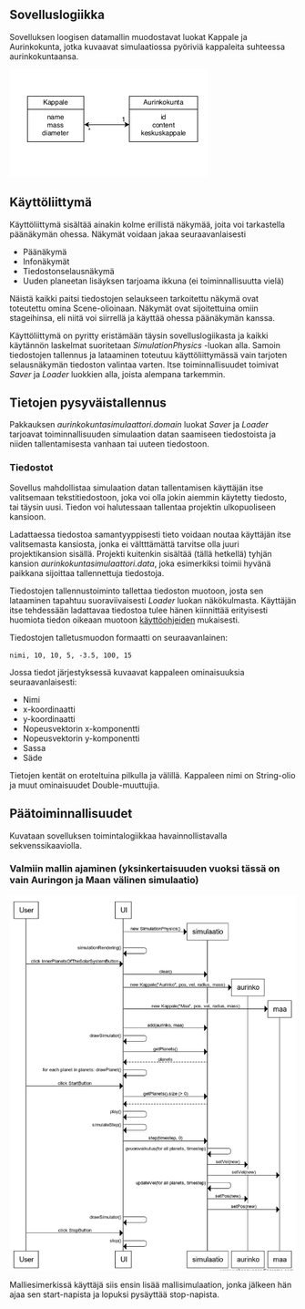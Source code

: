 ## Sovelluslogiikka

Sovelluksen loogisen datamallin muodostavat luokat Kappale ja Aurinkokunta, jotka kuvaavat simulaatiossa pyöriviä kappaleita suhteessa aurinkokuntaansa.

![Kuva sovelluslogiikasta](https://github.com/leopekkas/ot-harjoitustyo/blob/master/dokumentaatio/kuvat/sovelluslogiikka.png)

## Käyttöliittymä 

Käyttöliittymä sisältää ainakin kolme erillistä näkymää, joita voi tarkastella päänäkymän ohessa. Näkymät voidaan jakaa seuraavanlaisesti

- Päänäkymä
- Infonäkymät 
- Tiedostonselausnäkymä
- Uuden planeetan lisäyksen tarjoama ikkuna (ei toiminnallisuutta vielä)

Näistä kaikki paitsi tiedostojen selaukseen tarkoitettu näkymä ovat toteutettu omina Scene-olioinaan. Näkymät ovat sijoitettuina omiin stageihinsa, eli niitä voi siirrellä ja käyttää ohessa päänäkymän kanssa.

Käyttöliittymä on pyritty eristämään täysin sovelluslogiikasta ja kaikki käytännön laskelmat suoritetaan _SimulationPhysics_ -luokan alla. Samoin tiedostojen tallennus ja lataaminen toteutuu käyttöliittymässä vain tarjoten selausnäkymän tiedoston valintaa varten. Itse toiminnallisuudet toimivat _Saver_ ja _Loader_ luokkien alla, joista alempana tarkemmin.

## Tietojen pysyväistallennus

Pakkauksen _aurinkokuntasimulaattori.domain_ luokat _Saver_ ja _Loader_ tarjoavat toiminnallisuuden simulaation datan saamiseen tiedostoista ja niiden tallentamisesta vanhaan tai uuteen tiedostoon. 

### Tiedostot

Sovellus mahdollistaa simulaation datan tallentamisen käyttäjän itse valitsemaan tekstitiedostoon, joka voi olla jokin aiemmin käytetty tiedosto, tai täysin uusi. Tiedon voi halutessaan tallentaa projektin ulkopuoliseen kansioon.

Ladattaessa tiedostoa samantyyppisesti tieto voidaan noutaa käyttäjän itse valitsemasta kansiosta, jonka ei vältttämättä tarvitse olla juuri projektikansion sisällä. Projekti kuitenkin sisältää (tällä hetkellä) tyhjän kansion _aurinkokuntasimulaattori.data_, joka esimerkiksi toimii hyvänä paikkana sijoittaa tallennettuja tiedostoja.

Tiedostojen tallennustoiminto tallettaa tiedoston muotoon, josta sen lataaminen tapahtuu suoraviivaisesti _Loader_ luokan näkökulmasta. Käyttäjän itse tehdessään ladattavaa tiedostoa tulee hänen kiinnittää erityisesti huomiota tiedon oikeaan muotoon [käyttöohjeiden](https://github.com/leopekkas/ot-harjoitustyo/blob/master/dokumentaatio/K%C3%A4ytt%C3%B6ohje.md) mukaisesti. 

Tiedostojen talletusmuodon formaatti on seuraavanlainen:
```
nimi, 10, 10, 5, -3.5, 100, 15 
```
Jossa tiedot järjestyksessä kuvaavat kappaleen ominaisuuksia seuraavanlaisesti: 
- Nimi
- x-koordinaatti
- y-koordinaatti
- Nopeusvektorin x-komponentti
- Nopeusvektorin y-komponentti
- Sassa
- Säde

Tietojen kentät on eroteltuina pilkulla ja välillä. Kappaleen nimi on String-olio ja muut ominaisuudet Double-muuttujia. 

## Päätoiminnallisuudet

Kuvataan sovelluksen toimintalogiikkaa havainnollistavalla sekvenssikaaviolla.

### Valmiin mallin ajaminen (yksinkertaisuuden vuoksi tässä on vain Auringon ja Maan välinen simulaatio)

![Sekvenssikaavio toiminnallisuudesta](https://github.com/leopekkas/ot-harjoitustyo/blob/master/dokumentaatio/kuvat/sekvenssikaaviomalli.png)

Malliesimerkissä käyttäjä siis ensin lisää mallisimulaation, jonka jälkeen hän ajaa sen start-napista ja lopuksi pysäyttää stop-napista.
